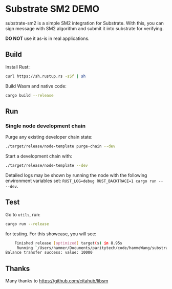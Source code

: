# Substrate SM2 DEMO

substrate-sm2 is a simple SM2 integration for Substrate. With this, you can sign message with SM2 algorithm and submit it into substrate for verifying.

**DO NOT** use it as-is in real applications.

## 

## Build

Install Rust:

```bash
curl https://sh.rustup.rs -sSf | sh
```

Build Wasm and native code:

```bash
cargo build --release
```

## Run

### Single node development chain

Purge any existing developer chain state:

```bash
./target/release/node-template purge-chain --dev
```

Start a development chain with:

```bash
./target/release/node-template --dev
```

Detailed logs may be shown by running the node with the following environment variables set: `RUST_LOG=debug RUST_BACKTRACE=1 cargo run -- --dev`.

## Test
Go to `utils`, run:

```bash
cargo run --release
```

for testing. For this showcase, you will see:

```bash
    Finished release [optimized] target(s) in 8.95s
     Running `/Users/hammer/Documents/paritytech/code/hammeWang/substrate-sm2/target/release/utils`
Balance transfer success: value: 10000
```

## Thanks
Many thanks to https://github.com/citahub/libsm